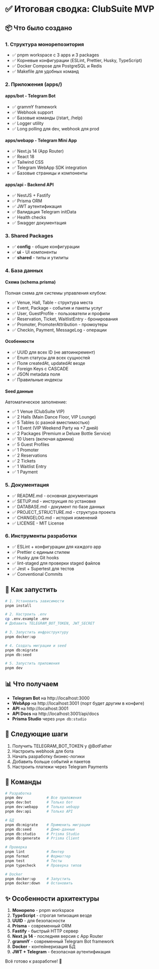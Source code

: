 # ✅ Итоговая сводка: ClubSuite MVP

## 📦 Что было создано

### 1. Структура монорепозитория
- ✅ pnpm workspace с 3 apps и 3 packages
- ✅ Корневые конфигурации (ESLint, Prettier, Husky, TypeScript)
- ✅ Docker Compose для PostgreSQL и Redis
- ✅ Makefile для удобных команд

### 2. Приложения (apps/)

#### **apps/bot** - Telegram Bot
- ✅ grammY framework
- ✅ Webhook support
- ✅ Базовые команды (/start, /help)
- ✅ Logger utility
- ✅ Long polling для dev, webhook для prod

#### **apps/webapp** - Telegram Mini App
- ✅ Next.js 14 (App Router)
- ✅ React 18
- ✅ Tailwind CSS
- ✅ Telegram WebApp SDK integration
- ✅ Базовые страницы и компоненты

#### **apps/api** - Backend API
- ✅ NestJS + Fastify
- ✅ Prisma ORM
- ✅ JWT аутентификация
- ✅ Валидация Telegram initData
- ✅ Health checks
- ✅ Swagger документация

### 3. Shared Packages
- ✅ **config** - общие конфигурации
- ✅ **ui** - UI компоненты
- ✅ **shared** - типы и утилиты

### 4. База данных

#### **Схема (schema.prisma)**
Полная схема для системы управления клубом:

- ✅ Venue, Hall, Table - структура места
- ✅ Event, Package - события и пакеты услуг
- ✅ User, GuestProfile - пользователи и профили
- ✅ Reservation, Ticket, WaitlistEntry - бронирования
- ✅ Promoter, PromoterAttribution - промоутеры
- ✅ Checkin, Payment, MessageLog - операции

#### **Особенности**
- ✅ UUID для всех ID (не автоинкремент)
- ✅ Enum статусы для всех сущностей
- ✅ Поля createdAt, updatedAt везде
- ✅ Foreign Keys с CASCADE
- ✅ JSON metadata поля
- ✅ Правильные индексы

#### **Seed данные**
Автоматическое заполнение:
- ✅ 1 Venue (ClubSuite VIP)
- ✅ 2 Halls (Main Dance Floor, VIP Lounge)
- ✅ 5 Tables (с разной вместимостью)
- ✅ 1 Event (VIP Weekend Party на +7 дней)
- ✅ 2 Packages (Premium и Deluxe Bottle Service)
- ✅ 10 Users (включая админа)
- ✅ 5 Guest Profiles
- ✅ 1 Promoter
- ✅ 2 Reservations
- ✅ 2 Tickets
- ✅ 1 Waitlist Entry
- ✅ 1 Payment

### 5. Документация
- ✅ README.md - основная документация
- ✅ SETUP.md - инструкция по установке
- ✅ DATABASE.md - документ по базе данных
- ✅ PROJECT_STRUCTURE.md - структура проекта
- ✅ CHANGELOG.md - история изменений
- ✅ LICENSE - MIT License

### 6. Инструменты разработки
- ✅ ESLint + конфигурации для каждого app
- ✅ Prettier с единым стилем
- ✅ Husky для Git hooks
- ✅ lint-staged для проверки staged файлов
- ✅ Jest + Supertest для тестов
- ✅ Conventional Commits

## 🚀 Как запустить

```bash
# 1. Установить зависимости
pnpm install

# 2. Настроить .env
cp .env.example .env
# Добавить TELEGRAM_BOT_TOKEN, JWT_SECRET

# 3. Запустить инфраструктуру
pnpm docker:up

# 4. Создать миграции и seed
pnpm db:migrate
pnpm db:seed

# 5. Запустить приложения
pnpm dev
```

## 📊 Что получаем

- **Telegram Bot** на http://localhost:3000
- **WebApp** на http://localhost:3001 (порт будет другим в конфиге)
- **API** на http://localhost:3001
- **API Docs** на http://localhost:3001/api/docs
- **Prisma Studio** через `pnpm db:studio`

## 🎯 Следующие шаги

1. Получить TELEGRAM_BOT_TOKEN у @BotFather
2. Настроить webhook для бота
3. Начать разработку бизнес-логики
4. Добавить больше событий и пакетов
5. Настроить платежи через Telegram Payments

## 📝 Команды

```bash
# Разработка
pnpm dev           # Все приложения
pnpm dev:bot       # Только бот
pnpm dev:webapp    # Только webapp
pnpm dev:api       # Только API

# БД
pnpm db:migrate    # Применить миграции
pnpm db:seed       # Демо-данные
pnpm db:studio     # Prisma Studio
pnpm db:generate   # Prisma Client

# Проверка
pnpm lint          # Линтер
pnpm format        # Форматтер
pnpm test          # Тесты
pnpm typecheck     # Проверка типов

# Docker
pnpm docker:up     # Запустить
pnpm docker:down   # Остановить
```

## ✨ Особенности архитектуры

1. **Монорепо** - pnpm workspace
2. **TypeScript** - строгая типизация везде
3. **UUID** - для безопасности
4. **Prisma** - современный ORM
5. **Fastify** - быстрый HTTP сервер
6. **Next.js 14** - последняя версия с App Router
7. **grammY** - современный Telegram Bot framework
8. **Docker** - контейнеризация БД
9. **JWT + Telegram** - безопасная аутентификация

Всё готово к разработке! 🎉
